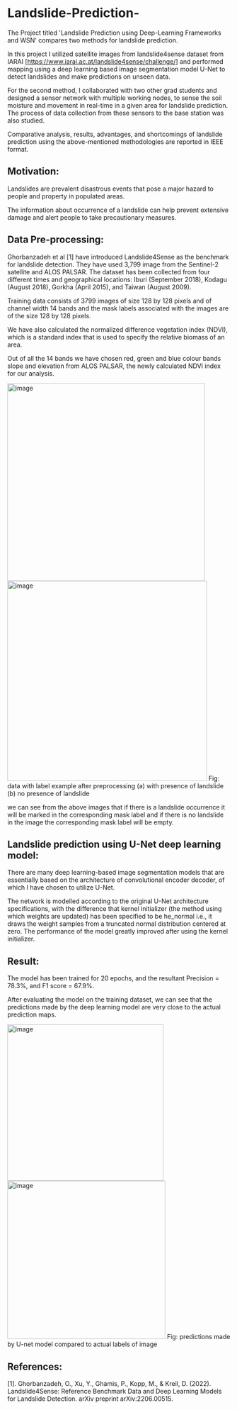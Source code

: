 # Landslide-Prediction-
The Project titled 'Landslide Prediction using Deep-Learning Frameworks and WSN' compares two methods for landslide prediction.

In this project I utilized satellite images from landslide4sense dataset from IARAI [https://www.iarai.ac.at/landslide4sense/challenge/] and performed mapping using a deep learning based image segmentation model U-Net to detect landslides and make predictions on unseen data.

For the second method, I collaborated with two other grad students and designed a sensor network with multiple working nodes, to sense the soil moisture and movement in real-time in a given area for landslide prediction. The process of data collection from these sensors to the base station was also studied. 

Comparative analysis, results, advantages, and shortcomings of landslide prediction using the above-mentioned methodologies are reported in IEEE format.

## Motivation:

Landslides are prevalent disastrous events that pose a major hazard to people and property in populated areas.

The information about occurrence of a landslide can help prevent extensive damage and alert people to take precautionary measures. 

## Data Pre-processing:

Ghorbanzadeh et al [1] have introduced Landslide4Sense as the benchmark for landslide detection. They have used 3,799 image from the Sentinel-2 satellite and ALOS PALSAR. The dataset has been collected from four different times and geographical locations: Iburi (September 2018), Kodagu (August 2018), Gorkha (April 2015), and Taiwan (August 2009). 

Training data consists of 3799 images of size 128 by 128 pixels and of channel width 14 bands and the mask labels associated with the images are of the size 128 by 128 pixels. 

We have also calculated the normalized difference vegetation index (NDVI), which is a standard index that is used to specify the relative biomass of an area. 

Out of all the 14 bands we have chosen red, green and blue colour bands slope and elevation from ALOS PALSAR, the newly calculated NDVI index for our analysis.

<img width="446" alt="image" src="https://user-images.githubusercontent.com/106268058/228088500-b681e135-f9af-4fcf-98f8-053eaa921d87.png">
<img width="451" alt="image" src="https://user-images.githubusercontent.com/106268058/228088535-425dc303-8d7d-4005-99f7-20697ba27173.png">
Fig: data with label example after preprocessing (a) with presence of landslide (b) no presence of landslide

we can see from the above images that if there is a landslide occurrence it will be marked in the corresponding mask label and if there is no landslide in the image the corresponding mask label will be empty.


## Landslide prediction using U-Net deep learning model:

There are many deep learning-based image segmentation models that are essentially based on the architecture of convolutional encoder decoder, of which I have chosen to utilize U-Net. 

The network is modelled according to the original U-Net architecture specifications, with the difference that kernel initializer (the method using which weights are updated) has been specified to be he_normal i.e., it draws the weight samples from a truncated normal distribution centered at zero. The performance of the model greatly improved after using the kernel initializer. 

## Result:

The model has been trained for 20 epochs, and the resultant Precision = 78.3%, and F1 score = 67.9%.

After evaluating the model on the training dataset, we can see that the predictions made by the deep learning model are very close to the actual prediction maps. 

<img width="353" alt="image" src="https://user-images.githubusercontent.com/106268058/228089023-0151ab71-416e-4aa3-bbaf-0a02f59c667f.png">
<img width="357" alt="image" src="https://user-images.githubusercontent.com/106268058/228089034-8ccaddfe-9db6-4ef9-851e-1d68fed6feb3.png">
Fig: predictions made by U-net model compared to actual labels of image

## References:
[1]. Ghorbanzadeh, O., Xu, Y., Ghamis, P., Kopp, M., & Kreil, D. (2022). Landslide4Sense: Reference Benchmark Data and Deep Learning Models for Landslide Detection. arXiv preprint arXiv:2206.00515.








